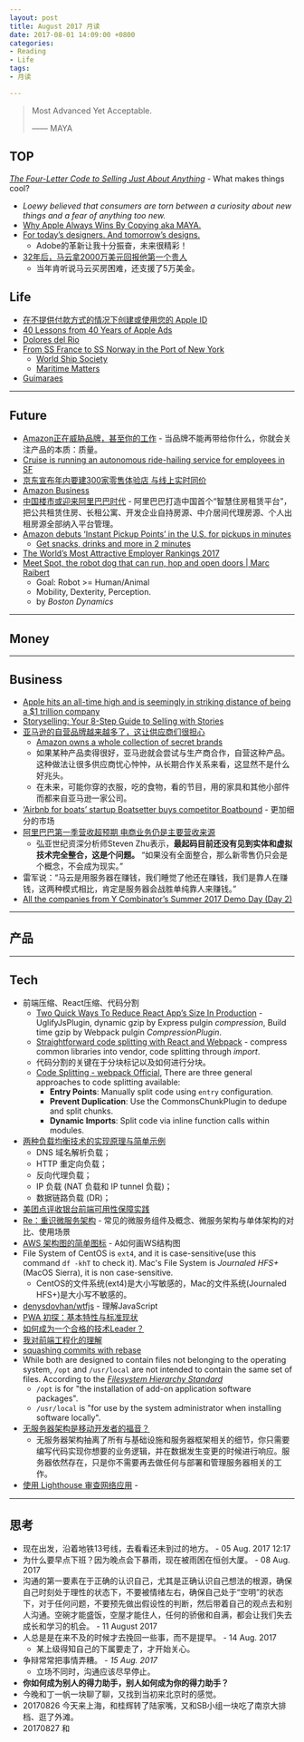```yaml
---
layout: post
title: August 2017 月读
date: 2017-08-01 14:09:00 +0800
categories:
- Reading
- Life
tags:
- 月读

---
```


<blockquote class="blockquote-center">
<p>Most Advanced Yet Acceptable.</p>
<p>—— MAYA</p>
</blockquote>

## TOP

[*The Four-Letter Code to Selling Just About Anything*](https://www.theatlantic.com/magazine/archive/2017/01/what-makes-things-cool/508772/) - What makes things cool?

- *Loewy believed that consumers are torn between a curiosity about new things and a fear of anything too new.*
- [Why Apple Always Wins By Copying aka MAYA.](https://hackernoon.com/why-apple-always-wins-by-copying-aka-maya-6c21de7a1f28)
- [For today’s designers. And tomorrow’s designs.](https://www.adobe.com/products/experience-design.html#xd-ux-from-a-to-z-video)
	- Adobe的革新让我十分振奋，未来很精彩！
- [32年后，马云拿2000万美元回报他第一个贵人](http://cj.sina.com.cn/article/detail/2949462582/157303)
	- 当年肯听说马云买房困难，还支援了5万美金。

## Life

- [在不提供付款方式的情况下创建或使用您的 Apple ID](https://support.apple.com/zh-cn/HT204034)
- [40 Lessons from 40 Years of Apple Ads](https://medium.com/the-mission/40-lessons-from-40-years-of-apple-ads-f87101fed4f6)
- [Dolores del Rio](http://www.imdb.com/name/nm0003123/)
- [From SS France to SS Norway in the Port of New York](http://www.worldshipny.com/francenorwaypony.shtml)
	- [World Ship Society](http://www.worldshipny.com/index.shtml)
	- [Maritime Matters](http://maritimematters.com/)
- [Guimaraes](http://maritimematters.com/2017/08/radiance-on-the-river-part-three/)

----

## Future

- [Amazon正在威胁品牌，甚至你的工作](http://news.rfidworld.com.cn/2017_07/4d3845ccc965bac1.html) - 当品牌不能再带给你什么，你就会关注产品的本质：质量。
- [Cruise is running an autonomous ride-hailing service for employees in SF](https://techcrunch.com/2017/08/08/cruise-is-running-an-autonomous-ride-hailing-service-for-employees-in-sf)
- [京东宣布年内要建300家零售体验店 与线上实时同价](http://finance.sina.com.cn/roll/2017-08-09/doc-ifyixcaw3706867.shtml)
- [Amazon Business](https://www.amazon.com/b?ie=UTF8&node=12656676011)
- [中国楼市或迎来阿里巴巴时代](http://economics.dwnews.com/news/2017-08-09/60006079.html) - 阿里巴巴打造中国首个“智慧住房租赁平台”，把公共租赁住房、长租公寓、开发企业自持房源、中介居间代理房源、个人出租房源全部纳入平台管理。
- [Amazon debuts ‘Instant Pickup Points’ in the U.S. for pickups in minutes](https://techcrunch.com/2017/08/15/amazon-debuts-instant-pickup-points-in-the-u-s-for-pickups-in-minutes/)
	- [Get snacks, drinks and more in 2 minutes](https://www.amazon.com/gp/campus/instantpickup)
- [The World’s Most Attractive Employer Rankings 2017](http://universumglobal.com/articles/2017/06/worlds-attractive-employer-rankings-2017/)
- [Meet Spot, the robot dog that can run, hop and open doors | Marc Raibert](https://www.youtube.com/watch?v=AO4In7d6X-c)
	- Goal: Robot >= Human/Animal
	- Mobility, Dexterity, Perception.
	- by *Boston Dynamics*


----

## Money



----

## Business

- [Apple hits an all-time high and is seemingly in striking distance of being a $1 trillion company](https://techcrunch.com/2017/08/01/apple-hits-an-all-time-high-and-is-seemingly-in-striking-distance-of-being-a-1-trillion-company/)
- [Storyselling: Your 8-Step Guide to Selling with Stories](http://www.lifelearn.com/knowledge_center/storyselling-your-8-step-guide-to-selling-with-stories/)
- [亚马逊的自营品牌越来越多了，这让供应商们很担心](http://www.sohu.com/a/164464935_114778)
	- [Amazon owns a whole collection of secret brands](https://qz.com/1039381/amazon-owns-a-whole-collection-of-secret-brands/)
	- 如果某种产品卖得很好，亚马逊就会尝试与生产商合作，自营这种产品。这种做法让很多供应商忧心忡忡，从长期合作关系来看，这显然不是什么好兆头。
	- 在未来，可能你穿的衣服，吃的食物，看的节目，用的家具和其他小部件而都来自亚马逊一家公司。
- [‘Airbnb for boats’ startup Boatsetter buys competitor Boatbound](https://techcrunch.com/2017/08/17/peer-to-peer-boat-rental/) - 更加细分的市场
- [阿里巴巴第一季营收超预期 电商业务仍是主要营收来源](http://cn.reuters.com/article/alibaba-q1-revenue-ecommerce-0818-idCNKCS1AY02X)
	- 弘亚世纪资深分析师Steven Zhu表示，**最起码目前还没有见到实体和虚拟技术完全整合，这是个问题。** “如果没有全面整合，那么新零售仍只会是个概念，不会成为现实。”
- 雷军说：“马云是用服务器在赚钱，我们睡觉了他还在赚钱，我们是靠人在赚钱，这两种模式相比，肯定是服务器会战胜单纯靠人来赚钱。”
- [All the companies from Y Combinator’s Summer 2017 Demo Day (Day 2)](https://techcrunch.com/2017/08/22/yc-demo-day-s17-day-2/)



----

## 产品



----

## Tech

- 前端压缩、React压缩、代码分割
	- [Two Quick Ways To Reduce React App’s Size In Production](https://medium.com/@rajaraodv/two-quick-ways-to-reduce-react-apps-size-in-production-82226605771a) - UglifyJsPlugin, dynamic gzip by Express pulgin *compression*, Build time gzip by Webpack pulgin *CompressionPlugin*.
	- [Straightforward code splitting with React and Webpack](https://hackernoon.com/straightforward-code-splitting-with-react-and-webpack-4b94c28f6c3f) - compress common libraries into vendor, code splitting through *import*.
	- 代码分割的关键在于分块标记以及如何进行分块。
	- [Code Splitting - webpack Official](https://webpack.js.org/guides/code-splitting/), There are three general approaches to code splitting available:
		- **Entry Points**: Manually split code using `entry` configuration.
		- **Prevent Duplication**: Use the CommonsChunkPlugin to dedupe and split chunks.
		- **Dynamic Imports**: Split code via inline function calls within modules.
- [两种负载均衡技术的实现原理与简单示例](https://mp.weixin.qq.com/s?__biz=MzIzNjUxMzk2NQ==&mid=2247485540&idx=1&sn=312bc36d7a450c8be917ccaebb21a0a1)
	- DNS 域名解析负载；
	- HTTP 重定向负载；
	- 反向代理负载；
	- IP 负载 (NAT 负载和 IP tunnel 负载)；
	- 数据链路负载 (DR)；
- [美团点评收银台前端可用性保障实践](http://www.infoq.com/cn/articles/the-availability-of-meituan-cash-front-desk-practice)
- [Re：重识微服务架构](https://mp.weixin.qq.com/s?__biz=MzIwMzg1ODcwMw==&mid=2247486706&idx=1&sn=715f5bcf7ed3bd77fe0d2a2ff37bf993) - 常见的微服务组件及概念、微服务架构与单体架构的对比、使用场景
- [AWS 架构图的简单图标](https://aws.amazon.com/cn/architecture/icons/) - A如何画WS结构图
- File System of CentOS is `ext4`, and it is case-sensitive(use this command `df -khT` to check it). Mac's File System is *Journaled HFS+*(MacOS Sierra), it is non case-sensitive.
	- CentOS的文件系统(ext4)是大小写敏感的，Mac的文件系统(Journaled HFS+)是大小写不敏感的。
- [denysdovhan/wtfjs](https://github.com/denysdovhan/wtfjs) - 理解JavaScript
- [PWA 初探：基本特性与标准现状](http://harttle.com/2017/01/28/pwa-explore.html)
- [如何成为一个合格的技术Leader？](https://mp.weixin.qq.com/s?__biz=MzIwMzg1ODcwMw==&mid=2247486723&idx=1&sn=224c352a4b58d1187d20c9b08259ff54)
- [我对前端工程化的理解](https://juejin.im/post/58ac334e8d6d810058c103e0)
- [squashing commits with rebase](http://gitready.com/advanced/2009/02/10/squashing-commits-with-rebase.html)
- While both are designed to contain files not belonging to the operating system, `/opt` and `/usr/local` are not intended to contain the same set of files. According to the [*Filesystem Hierarchy Standard*](http://www.pathname.com/fhs/pub/fhs-2.3.html)
	-  `/opt` is for "the installation of add-on application software packages".
	-  `/usr/local` is "for use by the system administrator when installing software locally".
- [无服务器架构是移动开发者的福音？](https://mp.weixin.qq.com/s?__biz=MzIzNjUxMzk2NQ==&mid=2247485614&idx=1&sn=62bc5b5679279ab4fef4bd7700b69ac7)
	- 无服务器架构抽离了所有与基础设施和服务器框架相关的细节，你只需要编写代码实现你想要的业务逻辑，并在数据发生变更的时候进行响应。服务器依然存在，只是你不需要再去做任何与部署和管理服务器相关的工作。
- [使用 Lighthouse 审查网络应用](https://developers.google.com/web/tools/lighthouse/) - 



----

## 思考

- 现在出发，沿着地铁13号线，去看看还未到过的地方。 - 05 Aug. 2017 12:17
- 为什么要早点下班？因为晚点会下暴雨，现在被雨困在恒创大厦。 - 08 Aug. 2017
- 沟通的第一要素在于正确的认识自己，尤其是正确认识自己想法的根源，确保自己时刻处于理性的状态下，不要被情绪左右，确保自己处于“空明”的状态下，对于任何问题，不要预先做出假设性的判断，然后带着自己的观点去和别人沟通。空碗才能盛饭，空屋才能住人，任何的骄傲和自满，都会让我们失去成长和学习的机会。 - 11 August 2017
- 人总是是在来不及的时候才去挽回一些事，而不是提早。 - 14 Aug. 2017
	- 某上级得知自己的下属要走了，才开始关心。
- 争辩常常把事情弄糟。 - *15 Aug. 2017*
	- 立场不同时，沟通应该尽早停止。
- **你如何成为别人的得力助手，别人如何成为你的得力助手？**
- 今晚和丁一帆一块聊了聊，又找到当初来北京时的感觉。
- 20170826 今天来上海，和桂辉转了陆家嘴，又和SB小组一块吃了南京大排档、逛了外滩。
- 20170827 和
